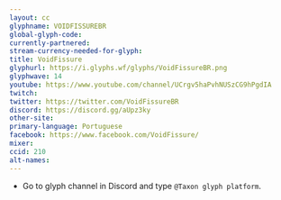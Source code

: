 ```yaml
---
layout: cc
glyphname: VOIDFISSUREBR
global-glyph-code: 
currently-partnered: 
stream-currency-needed-for-glyph: 
title: VoidFissure
glyphurl: https://i.glyphs.wf/glyphs/VoidFissureBR.png
glyphwave: 14
youtube: https://www.youtube.com/channel/UCrgv5haPvhNUSzCG9hPgdIA
twitch: 
twitter: https://twitter.com/VoidFissureBR
discord: https://discord.gg/aUpz3ky
other-site: 
primary-language: Portuguese
facebook: https://www.facebook.com/VoidFissure/
mixer: 
ccid: 210
alt-names: 
---
```

* Go to glyph channel in Discord and type `@Taxon glyph platform`.
